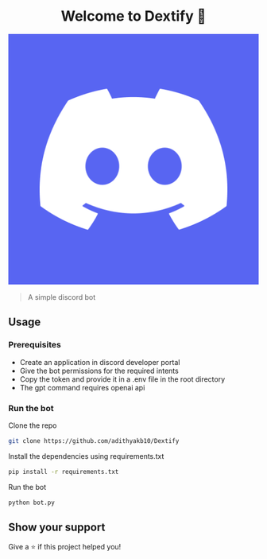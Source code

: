 <h1 align="center">Welcome to Dextify 👋</h1>
<p align="center">  
    <img src="./assets/discord.png" alt="discord image" />
</p>

> A simple discord bot

## Usage

### Prerequisites
- Create an application in discord developer portal
- Give the bot permissions for the required intents
- Copy the token and provide it in a .env file in the root directory
- The gpt command requires openai api

### Run the bot

Clone the repo
```sh
git clone https://github.com/adithyakb10/Dextify
```
Install the dependencies using requirements.txt
```sh
pip install -r requirements.txt
```
<p> Run the bot </p>

```sh
python bot.py
```

## Show your support

Give a ⭐️ if this project helped you!
